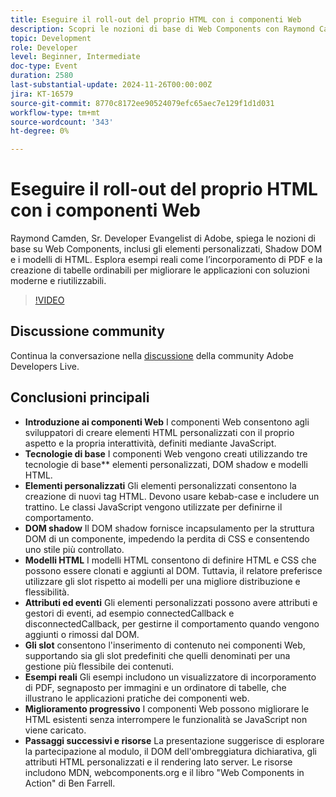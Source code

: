 ```yaml
---
title: Eseguire il roll-out del proprio HTML con i componenti Web
description: Scopri le nozioni di base di Web Components con Raymond Camden, Sr. Developer Evangelist di Adobe, inclusi elementi personalizzati, DOM shadow e modelli HTML, con esempi pratici come l’incorporamento di PDF e la creazione di tabelle ordinabili per migliorare le applicazioni.
topic: Development
role: Developer
level: Beginner, Intermediate
doc-type: Event
duration: 2580
last-substantial-update: 2024-11-26T00:00:00Z
jira: KT-16579
source-git-commit: 8770c8172ee90524079efc65aec7e129f1d1d031
workflow-type: tm+mt
source-wordcount: '343'
ht-degree: 0%

---
```



# Eseguire il roll-out del proprio HTML con i componenti Web

Raymond Camden, Sr. Developer Evangelist di Adobe, spiega le nozioni di base su Web Components, inclusi gli elementi personalizzati, Shadow DOM e i modelli di HTML. Esplora esempi reali come l’incorporamento di PDF e la creazione di tabelle ordinabili per migliorare le applicazioni con soluzioni moderne e riutilizzabili.

>[!VIDEO](https://video.tv.adobe.com/v/3440406/?learn=on&enablevpops)

## Discussione community

Continua la conversazione nella [discussione](https://adobe.ly/48PRE63) della community Adobe Developers Live.

## Conclusioni principali

* **Introduzione ai componenti Web** I componenti Web consentono agli sviluppatori di creare elementi HTML personalizzati con il proprio aspetto e la propria interattività, definiti mediante JavaScript.
* **Tecnologie di base** I componenti Web vengono creati utilizzando tre tecnologie di base** elementi personalizzati, DOM shadow e modelli HTML.
* **Elementi personalizzati** Gli elementi personalizzati consentono la creazione di nuovi tag HTML. Devono usare kebab-case e includere un trattino. Le classi JavaScript vengono utilizzate per definirne il comportamento.
* **DOM shadow** Il DOM shadow fornisce incapsulamento per la struttura DOM di un componente, impedendo la perdita di CSS e consentendo uno stile più controllato.
* **Modelli HTML** I modelli HTML consentono di definire HTML e CSS che possono essere clonati e aggiunti al DOM. Tuttavia, il relatore preferisce utilizzare gli slot rispetto ai modelli per una migliore distribuzione e flessibilità.
* **Attributi ed eventi** Gli elementi personalizzati possono avere attributi e gestori di eventi, ad esempio connectedCallback e disconnectedCallback, per gestirne il comportamento quando vengono aggiunti o rimossi dal DOM.
* **Gli slot** consentono l&#39;inserimento di contenuto nei componenti Web, supportando sia gli slot predefiniti che quelli denominati per una gestione più flessibile dei contenuti.
* **Esempi reali** Gli esempi includono un visualizzatore di incorporamento di PDF, segnaposto per immagini e un ordinatore di tabelle, che illustrano le applicazioni pratiche dei componenti web.
* **Miglioramento progressivo** I componenti Web possono migliorare le HTML esistenti senza interrompere le funzionalità se JavaScript non viene caricato.
* **Passaggi successivi e risorse** La presentazione suggerisce di esplorare la partecipazione al modulo, il DOM dell&#39;ombreggiatura dichiarativa, gli attributi HTML personalizzati e il rendering lato server. Le risorse includono MDN, webcomponents.org e il libro &quot;Web Components in Action&quot; di Ben Farrell.